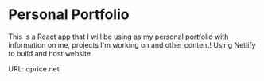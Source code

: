 # Personal Portfolio
This is a React app that I will be using as my personal portfolio with information on me, projects I'm working on and other content!
Using Netlify to build and host website

URL: qprice.net
